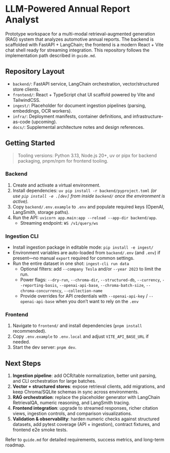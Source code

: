# LLM-Powered Annual Report Analyst

Prototype workspace for a multi-modal retrieval-augmented generation (RAG) system that analyzes automotive annual reports. The backend is scaffolded with FastAPI + LangChain; the frontend is a modern React + Vite chat shell ready for streaming integration. This repository follows the implementation path described in `guide.md`.

## Repository Layout

- `backend/`: FastAPI service, LangChain orchestration, vector/structured store clients.
- `frontend/`: React + TypeScript chat UI scaffold powered by Vite and TailwindCSS.
- `ingest/`: Placeholder for document ingestion pipelines (parsing, embeddings, OCR workers).
- `infra/`: Deployment manifests, container definitions, and infrastructure-as-code (upcoming).
- `docs/`: Supplemental architecture notes and design references.

## Getting Started

> Tooling versions: Python 3.13, Node.js 20+, uv or pipx for backend packaging, pnpm/npm for frontend tooling.

### Backend

1. Create and activate a virtual environment.
2. Install dependencies: `uv pip install -r backend/pyproject.toml` *(or use `pip install -e .[dev]` from inside `backend/` once the environment is active).* 
3. Copy `backend/.env.example` to `.env` and populate required keys (OpenAI, LangSmith, storage paths).
4. Run the API: `uvicorn app.main:app --reload --app-dir backend/app`.
   - Streaming endpoint: `WS /v1/query/ws`

### Ingestion CLI

- Install ingestion package in editable mode: `pip install -e ingest/`
- Environment variables are auto-loaded from `backend/.env` (and `.env`) if present—no manual `export` required for common settings.
- Run the entire dataset in one shot: `ingest-cli run data`
  - Optional filters: add `--company Tesla` and/or `--year 2023` to limit the run.
  - Power flags: `--dry-run`, `--chroma-dir`, `--structured-db`, `--currency`, `--reporting-basis`, `--openai-api-base`, `--chroma-batch-size`, `--chroma-concurrency`, `--collection-name`
  - Provide overrides for API credentials with `--openai-api-key` / `--openai-api-base` when you don’t want to rely on the `.env`

### Frontend

1. Navigate to `frontend/` and install dependencies (`pnpm install` recommended).
2. Copy `.env.example` to `.env.local` and adjust `VITE_API_BASE_URL` if needed.
3. Start the dev server: `pnpm dev`.

## Next Steps

1. **Ingestion pipeline**: add OCR/table normalization, better unit parsing, and CLI orchestration for large batches.
2. **Vector + structured stores**: expose retrieval clients, add migrations, and keep Chroma/SQLite schemas in sync across environments.
3. **RAG orchestration**: replace the placeholder generator with LangChain RetrievalQA, numeric reasoning, and LangSmith tracing.
4. **Frontend integration**: upgrade to streamed responses, richer citation views, ingestion controls, and comparison visualizations.
5. **Validation & observability**: harden numeric checks against structured datasets, add pytest coverage (API + ingestion), contract fixtures, and frontend e2e smoke tests.

Refer to `guide.md` for detailed requirements, success metrics, and long-term roadmap.
